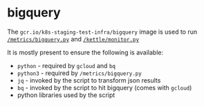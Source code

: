 # bigquery

The `gcr.io/k8s-staging-test-infra/bigquery` image is used to run [`/metrics/bigquery.py`] and [`/kettle/monitor.py`]

It is mostly present to ensure the following is available:
- `python` - required by `gcloud` and `bq`
- `python3` - required by `/metrics/bigquery.py`
- `jq` - invoked by the script to transform json results
- `bq` - invoked by the script to hit bigquery (comes with `gcloud`)
- python libraries used by the script

[`/metrics/bigquery.py`]: /metrics
[`/kettle/monitor.py`]: /kettle/monitor.py
